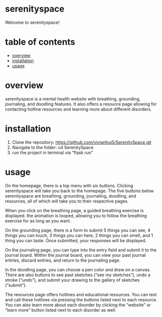 # serenityspace

Welcome to serenityspace!

# table of contents

- [overview](#overview)
- [installation](#installation)
- [usage](#usage)

# overview

serenityspace is a mental health website with breathing, grounding, journaling, and doodling features. It also offers a resource page allowing for contacting hotline resources and learning more about different disorders.

# installation

1. Clone the repository: https://github.com/vivianhui5/SerenitySpace.git
2. Navigate to the folder: cd SerenitySpace
3. run the project in terminal via “flask run”

# usage

On the homepage, there is a top menu with six buttons. Clicking serenityspace will take you back to the homepage. The five buttons below serenityspace are breathing, grounding, journaling, doodling, and resources, all of which will take you to their respective pages.

When you click on the breathing page, a guided breathing exercise is displayed. the animation is looped, allowing you to follow the breathing exercise for as long as you want.

On the grounding page, there is a form to submit 5 things you can see, 4 things you can touch, 3 things you can here, 2 things you can smell, and 1 thing you can taste. Once submitted, your responses will be displayed.

On the journaling page, you can type into the entry field and submit it to the journal board. Within the journal board, you can view your past journal entries, discard entries, and return to the journaling page.

In the doodling page, you can choose a pen color and draw on a canvas. There are also buttons to see past sketches (“see my sketches”), undo a stroke (“undo”), and submit your drawing to the gallery of sketches (“submit”).

The resources page offers hotlines and educational resources. You can text and call these hotlines via pressing the buttons listed next to each resource. You can also learn more about each disorder by clicking the “website” or “learn more” button listed next to each disorder as well.
